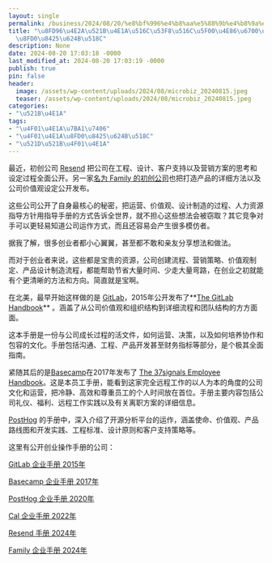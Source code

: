 ```yaml
---
layout: single
permalink: /business/2024/08/20/%e8%bf%996%e4%b8%aa%e5%88%9b%e4%b8%9a%e5%85%ac%e5%8f%b8%e5%85%ac%e5%bc%80%e4%ba%86%e6%9c%80%e6%a0%b8%e5%bf%83%e7%9a%84%e8%bf%90%e8%90%a5%e6%89%8b%e5%86%8c/
title: "\u8FD96\u4E2A\u521B\u4E1A\u516C\u53F8\u516C\u5F00\u4E86\u6700\u6838\u5FC3\u7684\
  \u8FD0\u8425\u624B\u518C"
description: None
date: 2024-08-20 17:03:18 -0000
last_modified_at: 2024-08-20 17:03:19 -0000
publish: true
pin: false
header:
  image: /assets/wp-content/uploads/2024/08/microbiz_20240815.jpeg
  teaser: /assets/wp-content/uploads/2024/08/microbiz_20240815.jpeg
categories:
- "\u521B\u4E1A"
tags:
- "\u4F01\u4E1A\u7BA1\u7406"
- "\u4F01\u4E1A\u8FD0\u8425\u624B\u518C"
- "\u521D\u521B\u4F01\u4E1A"
---
```

最近，初创公司 [Resend](https://resend.com) 把公司在工程、设计、客户支持以及营销方案的思考和设定过程全面公开。另一家[名为 Family 的初创公司](https://family.co)也把打造产品的详细方法以及公司价值观设定公开发布。

这些公司公开了自身最核心的秘密，把运营、价值观、设计制造的过程、人力资源指导方针用指导手册的方式告诉全世界，就不担心这些想法会被窃取？其它竞争对手可以更轻易知道公司运作方式，而且还容易会产生很多模仿者。

据我了解，很多创业者都小心翼翼，甚至都不敢和亲友分享想法和做法。

而对于创业者来说，这些都是宝贵的资源，公司创建流程、营销策略、价值观制定、产品设计制造流程，都能帮助节省大量时间、少走大量弯路，在创业之初就能有个更清晰的方法和方向。简直就是宝啊。

在北美，最早开始这样做的是 [GitLab](https://about.gitlab.com)，2015年公开发布了**[The GitLab Handbook](https://handbook.gitlab.com)** 。涵盖了从公司价值观和组织结构到详细流程和团队结构的方方面面。

这本手册是一份与公司成长过程的活文件，如何运营、决策，以及如何培养协作和包容的文化。手册包括沟通、工程、产品开发甚至财务指标等部分，是个极其全面指南。

紧随其后的是[Basecamp](https://basecamp.com)在2017年发布了 [The 37signals Employee Handbook](https://basecamp.com/handbook)。这是本员工手册，能看到这家完全远程工作的以人为本的角度的公司文化和运营，把冷静、高效和尊重员工的个人时间放在首位。手册主要内容包括公司礼仪、福利、远程工作实践以及有关离职方案的详细信息。

[PostHog](https://posthog.com) 的手册中，深入介绍了开源分析平台的运作，涵盖使命、价值观、产品路线图和开发实践、工程标准、设计原则和客户支持策略等。

这里有公开创业操作手册的公司：  

[GitLab 企业手册 2015年](https://handbook.gitlab.com)

[Basecamp 企业手册 2017年](https://basecamp.com/handbook)

[PostHog 企业手册 2020年](https://posthog.com/handbook)

[Cal 企业手册 2022年](https://handbook.cal.com)

[Resend 手册 2024年](https://resend.com/handbook)

[Family 企业手册 2024年](https://benji.org/family-values)
